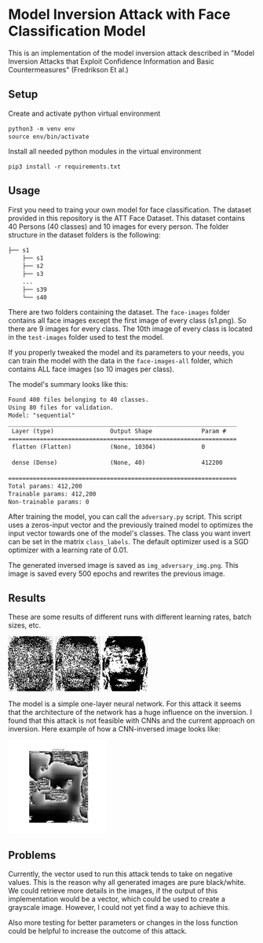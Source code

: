 # Model Inversion Attack with Face Classification Model
This is an implementation of the model inversion attack described in "Model Inversion Attacks that Exploit Confidence Information and Basic Countermeasures" (Fredrikson Et al.)

## Setup
Create and activate python virtual environment
```
python3 -m venv env
source env/bin/activate
```
Install all needed python modules in the virtual environment
```
pip3 install -r requirements.txt
```

## Usage
First you need to traing your own model for face classification. The dataset provided in this repository is the ATT Face Dataset. This dataset contains 40 Persons (40 classes) and 10 images for every person.
The folder structure in the dataset folders is the following:
```
├── s1
    ├── s1
    ├── s2
    ├── s3
    ...   
    ├── s39
    └── s40
```
There are two folders containing the dataset. The `face-images` folder contains all face images except the first image of every class (s1.png). So there are 9 images for every class. The 10th image of every class is located in the `test-images` folder used to test the model.

If you properly tweaked the model and its parameters to your needs, you can train the model with the data in the `face-images-all` folder, which contains ALL face images (so 10 images per class).

The model's summary looks like this:
```
Found 400 files belonging to 40 classes.
Using 80 files for validation.
Model: "sequential"
_________________________________________________________________
 Layer (type)                Output Shape              Param #
=================================================================
 flatten (Flatten)           (None, 10304)             0

 dense (Dense)               (None, 40)                412200

=================================================================
Total params: 412,200
Trainable params: 412,200
Non-trainable params: 0
```

After training the model, you can call the `adversary.py` script. This script uses a zeros-input vector and the previously trained model to optimizes the input vector towards one of the model's classes. The class you want invert can be set in the matrix `class_labels`.
The default optimizer used is a SGD optimizer with a learning rate of 0.01.

The generated inversed image is saved as `img_adversary_img.png`. This image is saved every 500 epochs and rewrites the previous image.

## Results
These are some results of different runs with different learning rates, batch sizes, etc.

![Inversed Image 1](result-images/img_adversary_img.png "Inversed Image 1")
![Inversed Image 2](result-images/feh_031777_000003_img_adversary_img.png "Inversed Image 2")
![Inversed Image 3](result-images/feh_013660_000001_img_adversary_img.png "Inversed Image 3")

The model is a simple one-layer neural network. For this attack it seems that the architecture of the network has a huge influence on the inversion. I found that this attack is not feasible with CNNs and the current approach on inversion.
Here example of how a CNN-inversed image looks like:

<img src="result-images/CNN_MI_FACE.png" alt="Inversed Image 4 (CNN)" width="200"/>

## Problems
Currently, the vector used to run this attack tends to take on negative values. This is the reason why all generated images are pure black/white. We could retrieve more details in the images, if the output of this implementation would be a vector, which could be used to create a grayscale image. However, I could not yet find a way to achieve this.

Also more testing for better parameters or changes in the loss function could be helpful to increase the outcome of this attack.
